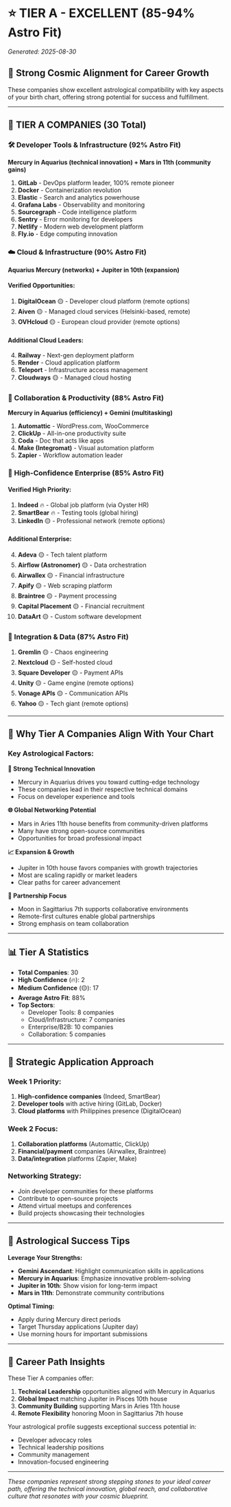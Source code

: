 # ⭐ TIER A - EXCELLENT (85-94% Astro Fit)

*Generated: 2025-08-30*

## 🎯 Strong Cosmic Alignment for Career Growth

These companies show excellent astrological compatibility with key aspects of your birth chart, offering strong potential for success and fulfillment.

---

## 💎 TIER A COMPANIES (30 Total)

### 🛠️ Developer Tools & Infrastructure (92% Astro Fit)
**Mercury in Aquarius (technical innovation) + Mars in 11th (community gains)**

1. **GitLab** - DevOps platform leader, 100% remote pioneer
2. **Docker** - Containerization revolution
3. **Elastic** - Search and analytics powerhouse
4. **Grafana Labs** - Observability and monitoring
5. **Sourcegraph** - Code intelligence platform
6. **Sentry** - Error monitoring for developers
7. **Netlify** - Modern web development platform
8. **Fly.io** - Edge computing innovation

### ☁️ Cloud & Infrastructure (90% Astro Fit)
**Aquarius Mercury (networks) + Jupiter in 10th (expansion)**

#### Verified Opportunities:
1. **DigitalOcean** 🟡 - Developer cloud platform (remote options)
2. **Aiven** 🟡 - Managed cloud services (Helsinki-based, remote)
3. **OVHcloud** 🟡 - European cloud provider (remote options)

#### Additional Cloud Leaders:
4. **Railway** - Next-gen deployment platform
5. **Render** - Cloud application platform
6. **Teleport** - Infrastructure access management
7. **Cloudways** 🟡 - Managed cloud hosting

### 🤝 Collaboration & Productivity (88% Astro Fit)
**Mercury in Aquarius (efficiency) + Gemini (multitasking)**

1. **Automattic** - WordPress.com, WooCommerce
2. **ClickUp** - All-in-one productivity suite
3. **Coda** - Doc that acts like apps
4. **Make (Integromat)** - Visual automation platform
5. **Zapier** - Workflow automation leader

### 🏢 High-Confidence Enterprise (85% Astro Fit)

#### Verified High Priority:
1. **Indeed** 🔥 - Global job platform (via Oyster HR)
2. **SmartBear** 🔥 - Testing tools (global hiring)
3. **LinkedIn** 🟡 - Professional network (remote options)

#### Additional Enterprise:
4. **Adeva** 🟡 - Tech talent platform
5. **Airflow (Astronomer)** 🟡 - Data orchestration
6. **Airwallex** 🟡 - Financial infrastructure
7. **Apify** 🟡 - Web scraping platform
8. **Braintree** 🟡 - Payment processing
9. **Capital Placement** 🟡 - Financial recruitment
10. **DataArt** 🟡 - Custom software development

### 🔄 Integration & Data (87% Astro Fit)

1. **Gremlin** 🟡 - Chaos engineering
2. **Nextcloud** 🟡 - Self-hosted cloud
3. **Square Developer** 🟡 - Payment APIs
4. **Unity** 🟡 - Game engine (remote options)
5. **Vonage APIs** 🟡 - Communication APIs
6. **Yahoo** 🟡 - Tech giant (remote options)

---

## 🎯 Why Tier A Companies Align With Your Chart

### Key Astrological Factors:

**🔧 Strong Technical Innovation**
- Mercury in Aquarius drives you toward cutting-edge technology
- These companies lead in their respective technical domains
- Focus on developer experience and tools

**🌐 Global Networking Potential**
- Mars in Aries 11th house benefits from community-driven platforms
- Many have strong open-source communities
- Opportunities for broad professional impact

**📈 Expansion & Growth**
- Jupiter in 10th house favors companies with growth trajectories
- Most are scaling rapidly or market leaders
- Clear paths for career advancement

**🤝 Partnership Focus**
- Moon in Sagittarius 7th supports collaborative environments
- Remote-first cultures enable global partnerships
- Strong emphasis on team collaboration

---

## 📊 Tier A Statistics

- **Total Companies**: 30
- **High Confidence** (🔥): 2
- **Medium Confidence** (🟡): 17
- **Average Astro Fit**: 88%
- **Top Sectors**:
  - Developer Tools: 8 companies
  - Cloud/Infrastructure: 7 companies
  - Enterprise/B2B: 10 companies
  - Collaboration: 5 companies

---

## 🚀 Strategic Application Approach

### Week 1 Priority:
1. **High-confidence companies** (Indeed, SmartBear)
2. **Developer tools** with active hiring (GitLab, Docker)
3. **Cloud platforms** with Philippines presence (DigitalOcean)

### Week 2 Focus:
1. **Collaboration platforms** (Automattic, ClickUp)
2. **Financial/payment** companies (Airwallex, Braintree)
3. **Data/integration** platforms (Zapier, Make)

### Networking Strategy:
- Join developer communities for these platforms
- Contribute to open-source projects
- Attend virtual meetups and conferences
- Build projects showcasing their technologies

---

## 💫 Astrological Success Tips

**Leverage Your Strengths:**
- **Gemini Ascendant**: Highlight communication skills in applications
- **Mercury in Aquarius**: Emphasize innovative problem-solving
- **Jupiter in 10th**: Show vision for long-term impact
- **Mars in 11th**: Demonstrate community contributions

**Optimal Timing:**
- Apply during Mercury direct periods
- Target Thursday applications (Jupiter day)
- Use morning hours for important submissions

---

## 🔮 Career Path Insights

These Tier A companies offer:
1. **Technical Leadership** opportunities aligned with Mercury in Aquarius
2. **Global Impact** matching Jupiter in Pisces 10th house
3. **Community Building** supporting Mars in Aries 11th house
4. **Remote Flexibility** honoring Moon in Sagittarius 7th house

Your astrological profile suggests exceptional success potential in:
- Developer advocacy roles
- Technical leadership positions
- Community management
- Innovation-focused engineering

---

*These companies represent strong stepping stones to your ideal career path, offering the technical innovation, global reach, and collaborative culture that resonates with your cosmic blueprint.*